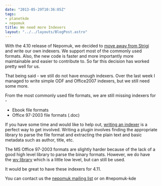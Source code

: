 ```yaml
---
date: "2013-05-29T10:36:05Z"
tags:
- planetkde
- nepomuk
title: We need more Indexers
layout: "../../layouts/BlogPost.astro"
---
```


With the 4.10 release of Nepomuk, we decided to [move away from Strigi](http://vhanda.in/blog/2012/11/nepomuk-without-strigi/) and write our own indexers. We support most of the commonly used formats. Also, the new code is faster and more importantly more maintainable and easier to contribute to. So far this decision has worked pretty well for us.

That being said - we still do not have enough indexers. Over the last week I managed to write simple ODF and Office2007 indexers, but we still need some more.

From the most commonly used file formats, we are still missing indexers for -

* Ebook file formats
* Office 97-2003 file formats (.doc)

If you have some time and would like to help out, [writing an indexer](http://techbase.kde.org/Projects/Nepomuk/IndexingPlugin) is a perfect way to get involved. Writing a plugin involves finding the appropriate library to parse the file format and extracting the plain text and basic metadata such as author, title, etc.

The MS Office 97-2003 formats are slightly harder because of the lack of a good high level library to parse the binary formats. However, we do have the [wv library](http://wvware.sourceforge.net/) which is a little low level, but can still be used.

It would be great to have these indexers for 4.11.

You can contact us the [nepomuk mailing list](https://mail.kde.org/mailman/listinfo/nepomuk) or on #nepomuk-kde
